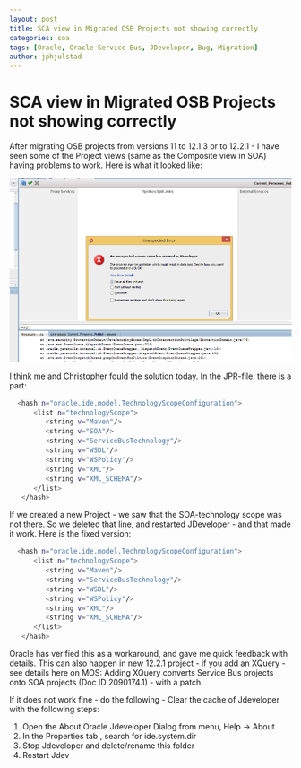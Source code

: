 ```yaml
---
layout: post
title: SCA view in Migrated OSB Projects not showing correctly
categories: soa
tags: [Oracle, Oracle Service Bus, JDeveloper, Bug, Migration]
author: jphjulstad
---
```


# SCA view in Migrated OSB Projects not showing correctly

After migrating OSB projects from versions 11 to 12.1.3 or to 12.2.1 - I have seen some of the Project views (same as the Composite view in SOA) having problems to work. Here is what it looked like:

![Empty View](/images/2016-02-19-JDev/jdev-view.png)


I think me and Christopher fould the solution today. In the JPR-file, there is a part:

```bash
  <hash n="oracle.ide.model.TechnologyScopeConfiguration">
      <list n="technologyScope">
         <string v="Maven"/>
		 <string v="SOA"/>
         <string v="ServiceBusTechnology"/>
         <string v="WSDL"/>
         <string v="WSPolicy"/>
         <string v="XML"/>
         <string v="XML_SCHEMA"/>
      </list>
   </hash>
```

If we created a new Project - we saw that the SOA-technology scope was not there. So we deleted that line, and restarted JDeveloper - and that made it work. Here is the fixed version:

```bash
  <hash n="oracle.ide.model.TechnologyScopeConfiguration">
      <list n="technologyScope">
         <string v="Maven"/>
         <string v="ServiceBusTechnology"/>
         <string v="WSDL"/>
         <string v="WSPolicy"/>
         <string v="XML"/>
         <string v="XML_SCHEMA"/>
      </list>
   </hash>
```

Oracle has verified this as a workaround, and gave me quick feedback with details. This can also happen in new 12.2.1 project - if you add an XQuery - see details here on MOS: Adding XQuery converts Service Bus projects onto SOA projects (Doc ID 2090174.1) - with a patch.

If it does not work fine - do the following - Clear the cache of Jdeveloper with the following steps: 
 1. Open the About Oracle Jdeveloper Dialog from menu, Help -> About 
 2. In the Properties tab , search for ide.system.dir 
 3. Stop Jdeveloper and delete/rename this folder 
 4. Restart Jdev 
